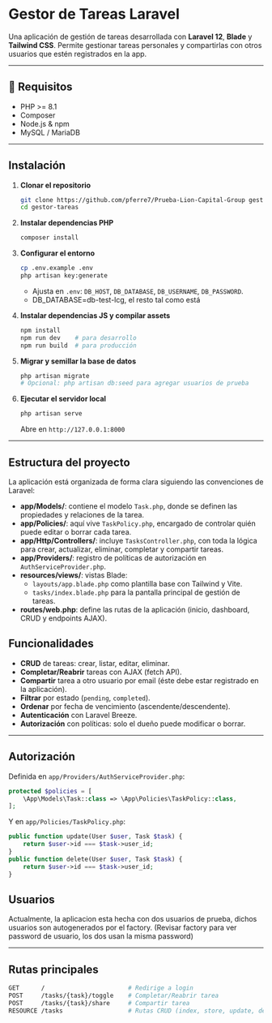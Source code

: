 # Gestor de Tareas Laravel

Una aplicación de gestión de tareas desarrollada con **Laravel 12**, **Blade** y **Tailwind CSS**. 
Permite gestionar tareas personales y compartirlas con otros usuarios que estén registrados en la app.

---

## 🔧 Requisitos

- PHP >= 8.1
- Composer
- Node.js & npm
- MySQL / MariaDB

---

## Instalación

1. **Clonar el repositorio**
   ```bash
   git clone https://github.com/pferre7/Prueba-Lion-Capital-Group gestor-tareas
   cd gestor-tareas
   ```

2. **Instalar dependencias PHP**
   ```bash
   composer install
   ```

3. **Configurar el entorno**
   ```bash
   cp .env.example .env
   php artisan key:generate
   ```
   - Ajusta en `.env`: `DB_HOST`, `DB_DATABASE`, `DB_USERNAME`, `DB_PASSWORD`.
   - DB_DATABASE=db-test-lcg, el resto tal como está

4. **Instalar dependencias JS y compilar assets**
   ```bash
   npm install
   npm run dev    # para desarrollo
   npm run build  # para producción
   ```

5. **Migrar y semillar la base de datos**
   ```bash
   php artisan migrate
   # Opcional: php artisan db:seed para agregar usuarios de prueba
   ```

6. **Ejecutar el servidor local**
   ```bash
   php artisan serve
   ```
   Abre en `http://127.0.0.1:8000`

---

## Estructura del proyecto

La aplicación está organizada de forma clara siguiendo las convenciones de Laravel:

- **app/Models/**: contiene el modelo `Task.php`, donde se definen las propiedades y relaciones de la tarea.
- **app/Policies/**: aquí vive `TaskPolicy.php`, encargado de controlar quién puede editar o borrar cada tarea.
- **app/Http/Controllers/**: incluye `TasksController.php`, con toda la lógica para crear, actualizar, eliminar, completar y compartir tareas.
- **app/Providers/**: registro de políticas de autorización en `AuthServiceProvider.php`.
- **resources/views/**: vistas Blade:
  - `layouts/app.blade.php` como plantilla base con Tailwind y Vite.
  - `tasks/index.blade.php` para la pantalla principal de gestión de tareas.
- **routes/web.php**: define las rutas de la aplicación (inicio, dashboard, CRUD y endpoints AJAX).

## Funcionalidades

- **CRUD** de tareas: crear, listar, editar, eliminar.
- **Completar/Reabrir** tareas con AJAX (fetch API).
- **Compartir** tarea a otro usuario por email (éste debe estar registrado en la aplicación).
- **Filtrar** por estado (`pending`, `completed`).
- **Ordenar** por fecha de vencimiento (ascendente/descendente).
- **Autenticación** con Laravel Breeze.
- **Autorización** con políticas: solo el dueño puede modificar o borrar.

---

## Autorización

Definida en `app/Providers/AuthServiceProvider.php`:
```php
protected $policies = [
    \App\Models\Task::class => \App\Policies\TaskPolicy::class,
];
```
Y en `app/Policies/TaskPolicy.php`:
```php
public function update(User $user, Task $task) {
    return $user->id === $task->user_id;
}
public function delete(User $user, Task $task) {
    return $user->id === $task->user_id;
}
```

## Usuarios
Actualmente, la aplicacion esta hecha con dos usuarios de prueba, dichos usuarios son autogenerados por el factory. (Revisar factory para ver password de usuario, los dos usan la misma password)

---

## Rutas principales

```bash
GET      /                       # Redirige a login
POST     /tasks/{task}/toggle    # Completar/Reabrir tarea
POST     /tasks/{task}/share     # Compartir tarea
RESOURCE /tasks                  # Rutas CRUD (index, store, update, destroy, etc.)
``` 
